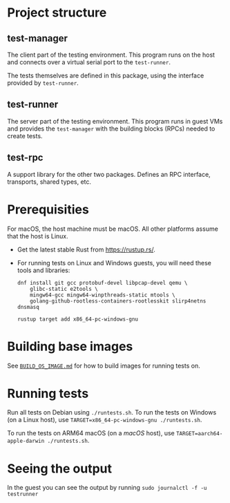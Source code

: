 # Project structure

## test-manager

The client part of the testing environment. This program runs on the host and connects over a
virtual serial port to the `test-runner`.

The tests themselves are defined in this package, using the interface provided by `test-runner`.

## test-runner

The server part of the testing environment. This program runs in guest VMs and provides the
`test-manager` with the building blocks (RPCs) needed to create tests.

## test-rpc

A support library for the other two packages. Defines an RPC interface, transports, shared types,
etc.

# Prerequisities

For macOS, the host machine must be macOS. All other platforms assume that the host is Linux.

* Get the latest stable Rust from https://rustup.rs/.

* For running tests on Linux and Windows guests, you will need these tools and libraries:

    ```
    dnf install git gcc protobuf-devel libpcap-devel qemu \
        glibc-static e2tools \
        mingw64-gcc mingw64-winpthreads-static mtools \
        golang-github-rootless-containers-rootlesskit slirp4netns dnsmasq

    rustup target add x86_64-pc-windows-gnu
    ```

# Building base images

See [`BUILD_OS_IMAGE.md`](./BUILD_OS_IMAGE.md) for how to build images for running tests on.

# Running tests
Run all tests on Debian using `./runtests.sh`. To run the tests on Windows (on a Linux host), use
`TARGET=x86_64-pc-windows-gnu ./runtests.sh`.

To run the tests on ARM64 macOS (on a *macOS* host), use
`TARGET=aarch64-apple-darwin ./runtests.sh`.

# Seeing the output
In the guest you can see the output by running `sudo journalctl -f -u testrunner`
